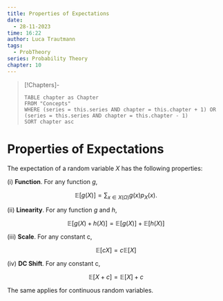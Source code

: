 ```yaml
---
title: Properties of Expectations
date:
  - 28-11-2023
time: 16:22
author: Luca Trautmann
tags:
  - ProbTheory
series: Probability Theory
chapter: 10
---
```


> [!Chapters]-
> ```dataview
> TABLE chapter as Chapter
> FROM "Concepts"
> WHERE (series = this.series AND chapter = this.chapter + 1) OR (series = this.series AND chapter = this.chapter - 1)
> SORT chapter asc
> ```

# Properties of Expectations
The expectation of a random variable $X$ has the following properties:

(i) __Function__. For any function $g$,

$$
\mathbb{E}[g(X)]=\sum_{x \in X(\Omega)} g(x) p_X(x) .
$$

(ii) __Linearity__. For any function $g$ and $h$,

$$
\mathbb{E}[g(X)+h(X)]=\mathbb{E}[g(X)]+\mathbb{E}[h(X)]
$$

(iii) __Scale__. For any constant c,

$$
\mathbb{E}[c X]=c \mathbb{E}[X]
$$


(iv) __DC Shift__. For any constant c,

$$
\mathbb{E}[X+c]=\mathbb{E}[X]+c
$$

The same applies for continuous random variables.










